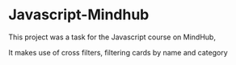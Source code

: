 # Javascript-Mindhub
This project was a task for the Javascript course on MindHub, 

It makes use of cross filters, filtering cards by name and category
